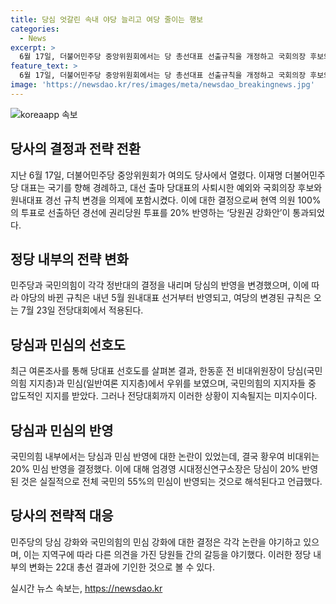 ```yaml
---
title: 당심 엇갈린 속내 야당 늘리고 여당 줄이는 행보
categories:
  - News
excerpt: >
  6월 17일, 더불어민주당 중앙위원회에서는 당 총선대표 선출규칙을 개정하고 국회의장 후보와 원내대표 경선 규칙을 변경했다. 당원권 강화안으로 20%의 권리당원 투표가 통과됐다. 반면 국민의힘 전국위원회는 당원투표 80%, 여론조사 20%로 대표와 최고위원을 선출하기로 결정했다. 이 두 정당은 당심 반영에 대해 반대로 결정하여 파장을 예상하고 있다. 곧 있을 전당대회를 앞두고 각각 20% 여론조사 반영에 대한 갈등이 생겼으며, 국민의힘 내부에서도 20% 민심 반영에 대한 논란이 있었다.
feature_text: >
  6월 17일, 더불어민주당 중앙위원회에서는 당 총선대표 선출규칙을 개정하고 국회의장 후보와 원내대표 경선 규칙을 변경했다. 당원권 강화안으로 20%의 권리당원 투표가 통과됐다. 반면 국민의힘 전국위원회는 당원투표 80%, 여론조사 20%로 대표와 최고위원을 선출하기로 결정했다. 이 두 정당은 당심 반영에 대해 반대로 결정하여 파장을 예상하고 있다. 곧 있을 전당대회를 앞두고 각각 20% 여론조사 반영에 대한 갈등이 생겼으며, 국민의힘 내부에서도 20% 민심 반영에 대한 논란이 있었다.
image: 'https://newsdao.kr/res/images/meta/newsdao_breakingnews.jpg'
---
```


<p><img src="https://newsdao.kr/res/images/meta/newsdao_breakingnews.jpg" alt="koreaapp 속보" /></p>

<h2 data-ke-size="size26">당사의 결정과 전략 전환</h2>

<p data-ke-size="size16">지난 6월 17일, 더불어민주당 중앙위원회가 여의도 당사에서 열렸다. 이재명 더불어민주당 대표는 국기를 향해 경례하고, 대선 출마 당대표의 사퇴시한 예외와 국회의장 후보와 원내대표 경선 규칙 변경을 의제에 포함시켰다. 이에 대한 결정으로써 현역 의원 100%의 투표로 선출하던 경선에 권리당원 투표를 20% 반영하는 ‘당원권 강화안’이 통과되었다.</p>

<h2 data-ke-size="size26">정당 내부의 전략 변화</h2>

<p data-ke-size="size16">민주당과 국민의힘이 각각 정반대의 결정을 내리며 당심의 반영을 변경했으며, 이에 따라 야당의 바뀐 규칙은 내년 5월 원내대표 선거부터 반영되고, 여당의 변경된 규칙은 오는 7월 23일 전당대회에서 적용된다.</p>

<h2 data-ke-size="size26">당심과 민심의 선호도</h2>

<p data-ke-size="size16">최근 여론조사를 통해 당대표 선호도를 살펴본 결과, 한동훈 전 비대위원장이 당심(국민의힘 지지층)과 민심(일반여론 지지층)에서 우위를 보였으며, 국민의힘의 지지자들 중 압도적인 지지를 받았다. 그러나 전당대회까지 이러한 상황이 지속될지는 미지수이다.</p>

<h2 data-ke-size="size26">당심과 민심의 반영</h2>

<p data-ke-size="size16">국민의힘 내부에서는 당심과 민심 반영에 대한 논란이 있었는데, 결국 황우여 비대위는 20% 민심 반영을 결정했다. 이에 대해 엄경영 시대정신연구소장은 당심이 20% 반영된 것은 실질적으로 전체 국민의 55%의 민심이 반영되는 것으로 해석된다고 언급했다.</p>

<h2 data-ke-size="size26">당사의 전략적 대응</h2>

<p data-ke-size="size16">민주당의 당심 강화와 국민의힘의 민심 강화에 대한 결정은 각각 논란을 야기하고 있으며, 이는 지역구에 따라 다른 의견을 가진 당원들 간의 갈등을 야기했다. 이러한 정당 내부의 변화는 22대 총선 결과에 기인한 것으로 볼 수 있다.</p>
실시간 뉴스 속보는, <a href="https://newsdao.kr" rel="dofollow">https://newsdao.kr</a>


